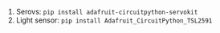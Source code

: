 1. Serovs: `pip install adafruit-circuitpython-servokit`
2. Light sensor: `pip install Adafruit_CircuitPython_TSL2591`